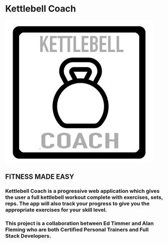 #    Kettlebell Coach
![Logo](kettlebellLogo.jpg)

## FITNESS MADE EASY

### Kettlebell Coach is a progressive web application which gives the user a full kettlebell workout complete with exercises, sets, reps. The app will also track your progress to give you the appropriate exercises for your skill level.

### This project is a collaboration between Ed Timmer and Alan Fleming who are both Certified Personal Trainers and Full Stack Developers. 
